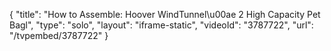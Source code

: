 {
    "title": "How to Assemble: Hoover WindTunnel\u00ae 2 High Capacity Pet Bagl",
    "type": "solo",
    "layout": "iframe-static",
    "videoId": "3787722",
    "url": "\/tvpembed\/3787722"
}